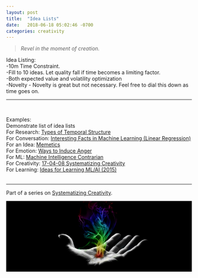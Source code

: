 ```yaml
---
layout: post
title:  "Idea Lists"
date:   2018-06-18 05:02:46 -0700
categories: creativity
---
```


> _Revel in the moment of creation._

Idea Listing:  
-10m Time Constraint.  
-Fill to 10 ideas. Let quality fall if time becomes a limiting factor.  
-Both expected value and volatility optimization  
-Novelty - Novelty is great but not necessary. Feel free to dial this down as time goes on.
<br>  

---
<br>

Examples:  
Demonstrate list of idea lists  
For Research: [Types of Temporal Structure]  
For Conversation: [Interesting Facts in Machine Learning (Linear Regression)]  
For an Idea: [Memetics]  
For Emotion: [Ways to Induce Anger]  
For ML: [Machine Intelligence Contrarian]  
For Creativity: [17-04-08 Systematizing Creativity]  
For Learning: [Ideas for Learning ML/AI (2015)]  
<br>  

---

Part of a series on [Systematizing Creativity].

<p><a target="_blank" href="https://github.com/JeremyNixon/JeremyNixon.github.io/blob/master/_site/assets/images/Creative-Hand.jpg"><img src="https://github.com/JeremyNixon/JeremyNixon.github.io/raw/master/_site/assets/images/Creative-Hand.jpg" alt="Moment of Creation" style="max-width:100%;"></a></p>

[Systematizing Creativity]: https://jeremynixon.github.io/creativity/2018/06/09/systematizing-creativity-models-and-techniques.html

[Types of Temporal Structure]: https://docs.google.com/document/d/1zK8KwdWM5DtxFdD_NOHmAhUclLzh_ohkbRWR_CRmp8E/edit?usp=sharing

[Interesting Facts in Machine Learning (Linear Regression)]:https://docs.google.com/document/d/1H9o89AP_9oqzVuYPzUWo4zNB-xVxRf05EL6GOA8AamA/edit?usp=sharing

[Memetics]:https://docs.google.com/document/d/1kT5WG2DfAIZKntcEw3-OHvEDulG_lyPNDfsOSMxPsw8/edit?usp=sharing

[Ways to Induce Anger]: https://docs.google.com/document/d/13sV_25TjB5376ErdwAIfJ7imHdGH6J7IQ-niqTdjkjk/edit?usp=sharing

[Machine Intelligence Contrarian]: https://docs.google.com/document/d/1cpiNNO9WOGyzQ1M_tK-cZv4dH35EBV-CU_ZTv58zxls/edit?usp=sharing

[17-04-08 Systematizing Creativity]: https://docs.google.com/document/d/1Dw6FZ_Kx2SRXO8O4aygmH0XxItZrLNjMAabozZ0xhXo/edit?usp=sharing

[Ideas for Learning ML/AI (2015)]: https://docs.google.com/document/d/1JRhjtXJyhO9tXfjcEVRFE7ZMGD2UFHqPb8VRsPXAyFs/edit?usp=sharing